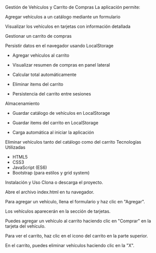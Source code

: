 Gestión de Vehículos y Carrito de Compras
La aplicación permite:

Agregar vehículos a un catálogo mediante un formulario

Visualizar los vehículos en tarjetas con información detallada

Gestionar un carrito de compras

Persistir datos en el navegador usando LocalStorage
- Agregar vehículos al carrito

- Visualizar resumen de compras en panel lateral

- Calcular total automáticamente

- Eliminar items del carrito

- Persistencia del carrito entre sesiones

Almacenamiento
- Guardar catálogo de vehículos en LocalStorage

- Guardar items del carrito en LocalStorage

- Carga automática al iniciar la aplicación

Eliminar vehículos tanto del catálogo como del carrito
Tecnologías Utilizadas
- HTML5
- CSS3
- JavaScript (ES6)
- Bootstrap (para estilos y grid system)

Instalación y Uso
Clona o descarga el proyecto.

Abre el archivo index.html en tu navegador.

Para agregar un vehículo, llena el formulario y haz clic en "Agregar".

Los vehículos aparecerán en la sección de tarjetas.

Puedes agregar un vehículo al carrito haciendo clic en "Comprar" en la tarjeta del vehículo.

Para ver el carrito, haz clic en el icono del carrito en la parte superior.

En el carrito, puedes eliminar vehículos haciendo clic en la "X".
